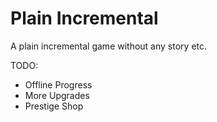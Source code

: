 # Plain Incremental

A plain incremental game without any story etc.

TODO:
 - Offline Progress
 - More Upgrades
 - Prestige Shop

